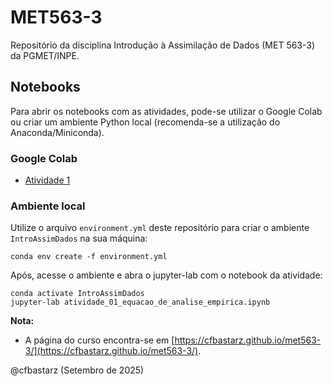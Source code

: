 # MET563-3

Repositório da disciplina Introdução à Assimilação de Dados (MET 563-3) da PGMET/INPE.

## Notebooks

Para abrir os notebooks com as atividades, pode-se utilizar o Google Colab ou criar um ambiente Python local (recomenda-se a utilização do Anaconda/Miniconda).

### Google Colab

* [Atividade 1](https://colab.research.google.com/github/cfbastarz/MET563-3/blob/main/atividade_01_equacao_de_analise_empirica.ipynb)

### Ambiente local

Utilize o arquivo `environment.yml` deste repositório para criar o ambiente `IntroAssimDados` na sua máquina:

```
conda env create -f environment.yml
```

Após, acesse o ambiente e abra o jupyter-lab com o notebook da atividade:

```
conda activate IntroAssimDados
jupyter-lab atividade_01_equacao_de_analise_empirica.ipynb
```

**Nota:**

* A página do curso encontra-se em [https://cfbastarz.github.io/met563-3/](https://cfbastarz.github.io/met563-3/).

@cfbastarz (Setembro de 2025)
